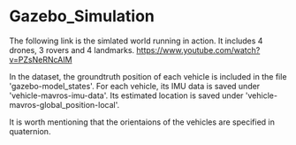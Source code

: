 # Gazebo_Simulation

The following link is the simlated world running in action. It includes 4 drones, 3 rovers and 4 landmarks.
https://www.youtube.com/watch?v=PZsNeRNcAIM

In the dataset, the groundtruth position of each vehicle is included in the file 'gazebo-model_states'.
For each vehicle, its IMU data is saved under 'vehicle-mavros-imu-data'. Its estimated location is saved under 'vehicle-mavros-global_position-local'.

It is worth mentioning that the orientaions of the vehicles are specified in quaternion.
